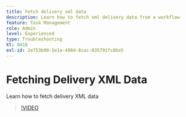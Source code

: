 ```yaml
---
title: Fetch delivery xml data
description: Learn how to fetch xml delivery data from a workflow
feature: Task Management
role: Admin
level: Experienced
type: Troubleshooting
kt: 8418
exl-id: 2e753b90-5e1a-498d-8cac-835791fc8be5
---
```

# Fetching Delivery XML Data

Learn how to fetch delivery XML data

>[!VIDEO](https://video.tv.adobe.com/v/335949?quality=12)

